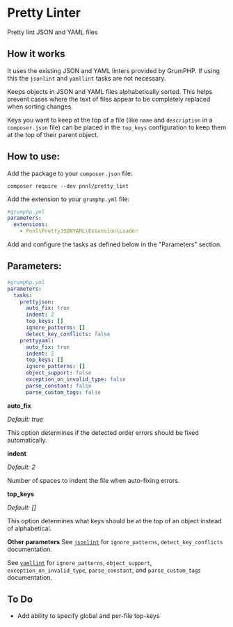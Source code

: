 Pretty Linter
================
Pretty lint JSON and YAML files

How it works
----------------
It uses the existing JSON and YAML linters provided by GrumPHP.
If using this the `jsonlint` and `yamllint` tasks are not necessary.

Keeps objects in JSON and YAML files alphabetically sorted.
This helps prevent cases where the text of files appear to be completely replaced when sorting changes.

Keys you want to keep at the top of a file (like `name` and `description` in a `composer.json` file)
can be placed in the `top_keys` configuration to keep them at the top of their parent object.

How to use:
----------------
Add the package to your `composer.json` file:
```shell
composer require --dev pnnl/pretty_lint
```

Add the extension to your `grumphp.yml` file:
```yaml
#grumphp.yml
parameters:
  extensions:
    - Pnnl\PrettyJSONYAML\Extension\Loader
```

Add and configure the tasks as defined below in the "Parameters" section.

Parameters:
----------------
```yaml
#grumphp.yml
parameters:
  tasks:
    prettyjson:
      auto_fix: true
      indent: 2
      top_keys: []
      ignore_patterns: []
      detect_key_conflicts: false
    prettyyaml:
      auto_fix: true
      indent: 2
      top_keys: []
      ignore_patterns: []
      object_support: false
      exception_on_invalid_type: false
      parse_constant: false
      parse_custom_tags: false

```
**auto_fix**

*Default: true*

This option determines if the detected order errors should be fixed automatically.

**indent**

*Default: 2*

Number of spaces to indent the file when auto-fixing errors.

**top_keys**

*Default: []*

This option determines what keys should be at the top of an object instead of alphabetical.

**Other parameters**
See [`jsonlint`](https://github.com/phpro/grumphp/blob/master/doc/tasks/jsonlint.md) 
for `ignore_patterns`, `detect_key_conflicts` documentation.

See [`yamllint`](https://github.com/phpro/grumphp/blob/master/doc/tasks/yamllint.md) 
for `ignore_patterns`, `object_support`, `exception_on_invalid_type`, `parse_constant`, and `parse_custom_tags` documentation.

To Do
----------------
* Add ability to specify global and per-file top-keys

